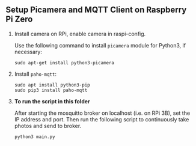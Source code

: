 ## Setup Picamera and MQTT Client on Raspberry Pi Zero

1. Install camera on RPi, enable camera in raspi-config.

   Use the following command to install `picamera` module for Python3, if necessary:

   ```shell
   sudo apt-get install python3-picamera
   ```

2. Install `paho-mqtt`:

   ```shell
   sudo apt install python3-pip
   sudo pip3 install paho-mqtt
   ```
   
3. **To run the script in this folder**

   After starting the mosquitto broker on localhost (i.e. on RPi 3B), set the IP address and port. Then run the following script to continuously take photos and send to broker.

   ```shell
   python3 main.py
   ```